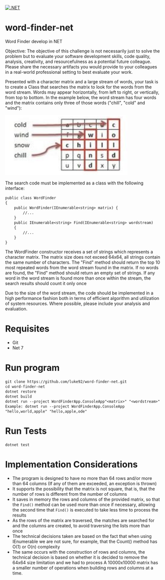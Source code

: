 [![.NET](https://github.com/luke92/word-finder-net/actions/workflows/dotnet.yml/badge.svg?branch=main)](https://github.com/luke92/word-finder-net/actions/workflows/dotnet.yml)

# word-finder-net
Word Finder develop in NET

Objective: The objective of this challenge is not necessarily just to solve the problem but to evaluate your software development skills, code quality, analysis, creativity, and resourcefulness as a potential future colleague. Please share the necessary artifacts you would provide to your colleagues in a real-world professional setting to best evaluate your work.

Presented with a character matrix and a large stream of words, your task is to create a Class that searches the matrix to look for the words from the word stream. Words may appear horizontally, from left to right, or vertically, from top to bottom. In the example below, the word
stream has four words and the matrix contains only three of those words ("chill", "cold" and "wind"):

![Example Matrix](image.png)

The search code must be implemented as a class with the following interface:
```
public class WordFinder
{
    public WordFinder(IEnumerable<string> matrix) {
        //...
    }
    public IEnumerable<string> Find(IEnumerable<string> wordstream)
    { 
        //...
    }
}
```

The WordFinder constructor receives a set of strings which represents a character matrix. The matrix size does not exceed 64x64, all strings contain the same number of characters. The "Find" method should return the top 10 most repeated words from the word stream found in the matrix. If no words are found, the "Find" method should return an empty set of strings. If any word in the word stream is found more than once within the stream, the search results should count it only once

Due to the size of the word stream, the code should be implemented in a high performance fashion both in terms of efficient algorithm and utilization of system resources. Where possible, please include your analysis and evaluation.

# Requisites
- Git
- Net 7

# Run program
```
git clone https://github.com/luke92/word-finder-net.git
cd word-finder-net
dotnet restore
dotnet build
dotnet run --project WordFinderApp.ConsoleApp"<matrix>" "<wordstream>"
Example: dotnet run --project WordFinderApp.ConsoleApp "hello,world,apple" "hello,apple,ode"
```

# Run Tests
```
dotnet test
```

# Implementation Considerations
- The program is designed to have no more than 64 rows and/or more than 64 columns (If any of them are exceeded, an exception is thrown)
- It supports the possibility that the matrix is ​​not square, that is, that the number of rows is different from the number of columns
- It saves in memory the rows and columns of the provided matrix, so that the `Find()` method can be used more than once if necessary, allowing the second time that `Find()` is executed to take less time to process the results
- As the rows of the matrix are traversed, the matches are searched for and the columns are created, to avoid traversing the lists more than once
- The technical decisions taken are based on the fact that when using IEnumerable we are not sure, for example, that the Count() method has O(1) or O(n) complexity
- The same occurs with the construction of rows and columns, the technical decision is based on whether it is decided to remove the 64x64 size limitation and we had to process A 10000x10000 matrix has a smaller number of operations when building rows and columns at a time.